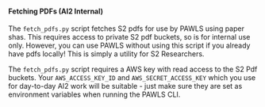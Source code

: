 
#### Fetching PDFs (AI2 Internal)

The `fetch_pdfs.py` script fetches S2 pdfs for use by PAWLS using paper shas.
This requires access to private S2 pdf buckets, so is for internal use only. However,
you can use PAWLS without using this script if you already have pdfs locally! This is simply
a utility for S2 Researchers.

The `fetch_pdfs.py` script requires a AWS key with read access to the S2 Pdf buckets. Your `AWS_ACCESS_KEY_ID` and `AWS_SECRET_ACCESS_KEY` which you use for day-to-day AI2 work will
be suitable - just make sure they are set as environment variables when running the PAWLS CLI.
